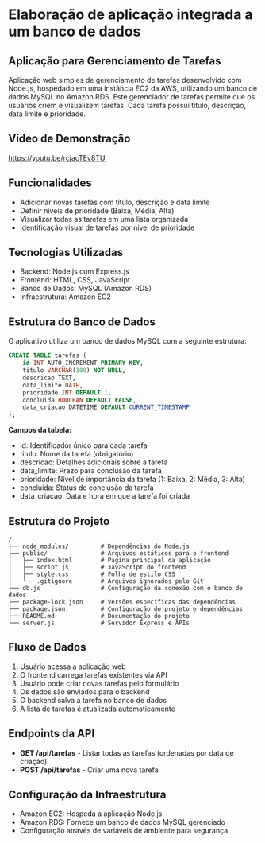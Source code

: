 # Elaboração de aplicação integrada a um banco de dados

## Aplicação para Gerenciamento de Tarefas

Aplicação web simples de gerenciamento de tarefas desenvolvido com Node.js, hospedado em uma instância EC2 da AWS, utilizando um banco de dados MySQL no Amazon RDS. Este gerenciador de tarefas permite que os usuários criem e visualizem tarefas. Cada tarefa possui título, descrição, data limite e prioridade.

## Vídeo de Demonstração

https://youtu.be/rcjacTEv8TU

## Funcionalidades

- Adicionar novas tarefas com título, descrição e data limite
- Definir níveis de prioridade (Baixa, Média, Alta)
- Visualizar todas as tarefas em uma lista organizada
- Identificação visual de tarefas por nível de prioridade

## Tecnologias Utilizadas

- Backend: Node.js com Express.js
- Frontend: HTML, CSS, JavaScript
- Banco de Dados: MySQL (Amazon RDS)
- Infraestrutura: Amazon EC2

## Estrutura do Banco de Dados
O aplicativo utiliza um banco de dados MySQL com a seguinte estrutura:
```sql
CREATE TABLE tarefas (
    id INT AUTO_INCREMENT PRIMARY KEY,
    titulo VARCHAR(100) NOT NULL,
    descricao TEXT,
    data_limite DATE,
    prioridade INT DEFAULT 1,
    concluida BOOLEAN DEFAULT FALSE,
    data_criacao DATETIME DEFAULT CURRENT_TIMESTAMP
);
```

**Campos da tabela:**

- id: Identificador único para cada tarefa
- titulo: Nome da tarefa (obrigatório)
- descricao: Detalhes adicionais sobre a tarefa
- data_limite: Prazo para conclusão da tarefa
- prioridade: Nível de importância da tarefa (1: Baixa, 2: Média, 3: Alta)
- concluida: Status de conclusão da tarefa
- data_criacao: Data e hora em que a tarefa foi criada


## Estrutura do Projeto

```
/
├── node_modules/         # Dependências do Node.js
├── public/               # Arquivos estáticos para o frontend
│   ├── index.html        # Página principal da aplicação
│   ├── script.js         # JavaScript do frontend
│   ├── style.css         # Folha de estilo CSS
│   └── .gitignore        # Arquivos ignorados pelo Git
├── db.js                 # Configuração da conexão com o banco de dados
├── package-lock.json     # Versões específicas das dependências
├── package.json          # Configuração do projeto e dependências
├── README.md             # Documentação do projeto
└── server.js             # Servidor Express e APIs
```

## Fluxo de Dados

1. Usuário acessa a aplicação web
2. O frontend carrega tarefas existentes via API
3. Usuário pode criar novas tarefas pelo formulário
4. Os dados são enviados para o backend
5. O backend salva a tarefa no banco de dados
6. A lista de tarefas é atualizada automaticamente

## Endpoints da API

- **GET /api/tarefas** - Listar todas as tarefas (ordenadas por data de criação)
- **POST /api/tarefas** - Criar uma nova tarefa

## Configuração da Infraestrutura

- Amazon EC2: Hospeda a aplicação Node.js
- Amazon RDS: Fornece um banco de dados MySQL gerenciado
- Configuração através de variáveis de ambiente para segurança
